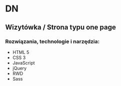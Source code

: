 # DN

## Wizytówka / Strona typu one page 

### Rozwiązania, technologie i narzędzia:

* HTML 5
* CSS 3
* JavaScript
* jQuery
* RWD
* Sass

